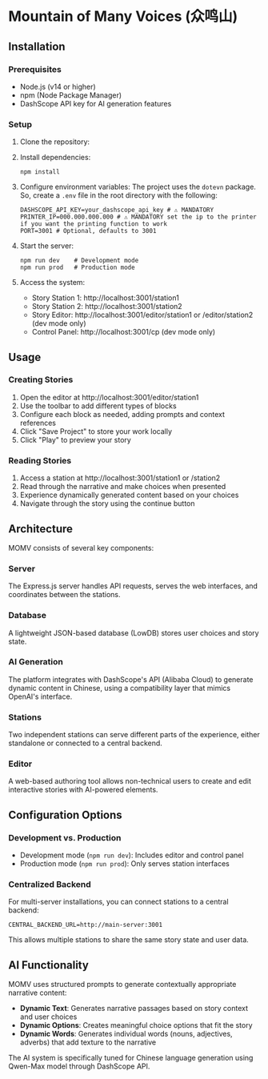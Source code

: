 # Mountain of Many Voices (众鸣山)

## Installation

### Prerequisites
- Node.js (v14 or higher)
- npm (Node Package Manager)
- DashScope API key for AI generation features

### Setup
1. Clone the repository:

2. Install dependencies:
   ```
   npm install
   ```

3. Configure environment variables:
   The project uses the `dotevn` package. So, create a `.env` file in the root directory with the following:
   ```
   DASHSCOPE_API_KEY=your_dashscope_api_key # ⚠ MANDATORY
   PRINTER_IP=000.000.000.000 # ⚠ MANDATORY set the ip to the printer if you want the printing function to work
   PORT=3001 # Optional, defaults to 3001
   ```

4. Start the server:
   ```
   npm run dev    # Development mode
   npm run prod   # Production mode
   ```

5. Access the system:
   - Story Station 1: http://localhost:3001/station1
   - Story Station 2: http://localhost:3001/station2
   - Story Editor: http://localhost:3001/editor/station1 or /editor/station2 (dev mode only)
   - Control Panel: http://localhost:3001/cp (dev mode only)

## Usage

### Creating Stories
1. Open the editor at http://localhost:3001/editor/station1
2. Use the toolbar to add different types of blocks
3. Configure each block as needed, adding prompts and context references
4. Click "Save Project" to store your work locally
5. Click "Play" to preview your story

### Reading Stories
1. Access a station at http://localhost:3001/station1 or /station2
2. Read through the narrative and make choices when presented
3. Experience dynamically generated content based on your choices
4. Navigate through the story using the continue button

## Architecture
MOMV consists of several key components:

### Server
The Express.js server handles API requests, serves the web interfaces, and coordinates between the stations.

### Database
A lightweight JSON-based database (LowDB) stores user choices and story state.

### AI Generation
The platform integrates with DashScope's API (Alibaba Cloud) to generate dynamic content in Chinese, using a compatibility layer that mimics OpenAI's interface.

### Stations
Two independent stations can serve different parts of the experience, either standalone or connected to a central backend.

### Editor
A web-based authoring tool allows non-technical users to create and edit interactive stories with AI-powered elements.

## Configuration Options

### Development vs. Production
- Development mode (`npm run dev`): Includes editor and control panel
- Production mode (`npm run prod`): Only serves station interfaces

### Centralized Backend
For multi-server installations, you can connect stations to a central backend:
```
CENTRAL_BACKEND_URL=http://main-server:3001
```

This allows multiple stations to share the same story state and user data.


## AI Functionality

MOMV uses structured prompts to generate contextually appropriate narrative content:

- **Dynamic Text**: Generates narrative passages based on story context and user choices
- **Dynamic Options**: Creates meaningful choice options that fit the story
- **Dynamic Words**: Generates individual words (nouns, adjectives, adverbs) that add texture to the narrative

The AI system is specifically tuned for Chinese language generation using Qwen-Max model through DashScope API.
